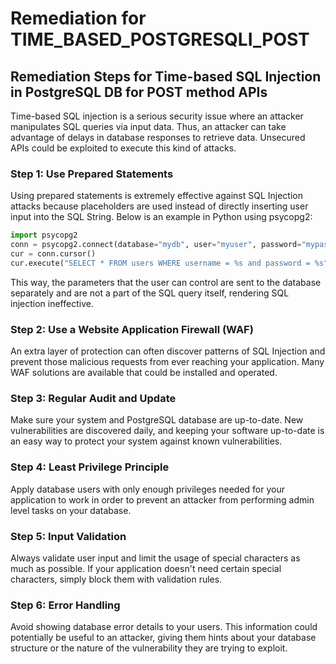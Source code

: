 # Remediation for TIME_BASED_POSTGRESQLI_POST

## Remediation Steps for Time-based SQL Injection in PostgreSQL DB for POST method APIs

Time-based SQL injection is a serious security issue where an attacker manipulates SQL queries via input data. Thus, an attacker can take advantage of delays in database responses to retrieve data. Unsecured APIs could be exploited to execute this kind of attacks.

### Step 1: Use Prepared Statements
Using prepared statements is extremely effective against SQL Injection attacks because placeholders are used instead of directly inserting user input into the SQL String.
Below is an example in Python using psycopg2:

```python
import psycopg2
conn = psycopg2.connect(database="mydb", user="myuser", password="mypassword")
cur = conn.cursor()
cur.execute("SELECT * FROM users WHERE username = %s and password = %s", ('myuser', 'mypassword'))
```
This way, the parameters that the user can control are sent to the database separately and are not a part of the SQL query itself, rendering SQL injection ineffective.

### Step 2: Use a Website Application Firewall (WAF)

An extra layer of protection can often discover patterns of SQL Injection and prevent those malicious requests from ever reaching your application. Many WAF solutions are available that could be installed and operated.

### Step 3: Regular Audit and Update
Make sure your system and PostgreSQL database are up-to-date. New vulnerabilities are discovered daily, and keeping your software up-to-date is an easy way to protect your system against known vulnerabilities. 

### Step 4: Least Privilege Principle

Apply database users with only enough privileges needed for your application to work in order to prevent an attacker from performing admin level tasks on your database. 

### Step 5: Input Validation

Always validate user input and limit the usage of special characters as much as possible. If your application doesn't need certain special characters, simply block them with validation rules.

### Step 6: Error Handling

Avoid showing database error details to your users. This information could potentially be useful to an attacker, giving them hints about your database structure or the nature of the vulnerability they are trying to exploit.